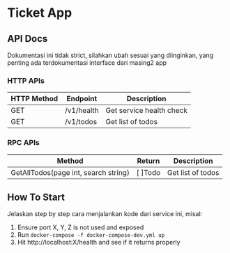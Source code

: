 # Ticket App

## API Docs
Dokumentasi ini tidak strict, silahkan ubah sesuai yang diinginkan, yang penting ada terdokumentasi interface dari masing2 app

### HTTP APIs
HTTP Method  | Endpoint | Description
------------ | -------- | -------------
GET  | /v1/health | Get service health check
GET  | /v1/todos | Get list of todos

### RPC APIs
Method | Return | Description
------ | ------ | -------------
GetAllTodos(page int, search string) | [ ]Todo | Get list of todos

## How To Start
Jelaskan step by step cara menjalankan kode dari service ini, misal:

1. Ensure port X, Y, Z is not used and exposed
2. Run `docker-compose -f docker-compose-dev.yml up`
3. Hit http://localhost:X/health and see if it returns properly